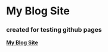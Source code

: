# My Blog Site
### created for testing github pages
[**My Blog Site**](https://refupanker.github.io/BlogSite/)

